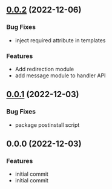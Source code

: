 
<a name="0.0.2"></a>
## [0.0.2](https://github.com/Bornholm/deformd/compare/0.0.1...0.0.2) (2022-12-06)

### Bug Fixes

* inject required attribute in templates

### Features

* Add redirection module
* add message module to handler API


<a name="0.0.1"></a>
## [0.0.1](https://github.com/Bornholm/deformd/compare/0.0.0...0.0.1) (2022-12-03)

### Bug Fixes

* package postinstall script


<a name="0.0.0"></a>
## 0.0.0 (2022-12-03)

### Features

* initial commit
* initial commit

